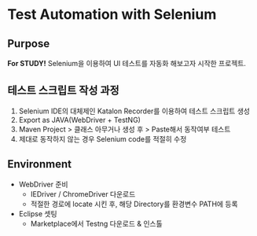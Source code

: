 # Test Automation with Selenium

## Purpose
**For STUDY!**
Selenium을 이용하여 UI 테스트를 자동화 해보고자 시작한 프로젝트.

## 테스트 스크립트 작성 과정
1. Selenium IDE의 대체제인 Katalon Recorder를 이용하여 테스트 스크립트 생성
2. Export as JAVA(WebDriver + TestNG)
3. Maven Project > 클래스 아무거나 생성 후 > Paste해서 동작여부 테스트
4. 제대로 동작하지 않는 경우 Selenium code를 적절히 수정

## Environment
* WebDriver 준비
  * IEDriver / ChromeDriver 다운로드
  * 적절한 경로에 locate 시킨 후, 해당 Directory를 환경변수 PATH에 등록
* Eclipse 셋팅
  * Marketplace에서 Testng 다운로드 & 인스톨
